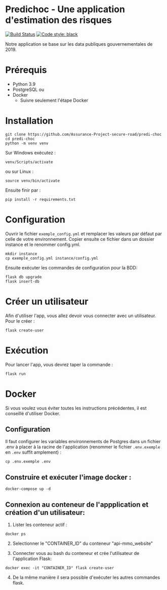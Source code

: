 # Predichoc - Une application d'estimation des risques
[![Build Status](https://travis-ci.com/SimplonAI/api-mmo.svg?token=54ssNXAp4tdWQ5mk1zsT&branch=main)](https://travis-ci.com/SimplonAI/api-mmo) [![Code style: black](https://img.shields.io/badge/code%20style-black-000000.svg)](https://github.com/psf/black)


Notre application se base sur les data publiques gouvernementales de 2019.

# Prérequis
* Python 3.9
* PostgreSQL
ou
* Docker
    * Suivre seulement l'étape Docker

# Installation
```console
git clone https://github.com/Assurance-Project-secure-road/predi-choc
cd predi-choc
python -m venv venv
```
Sur Windows exécutez :
```console
venv/Scripts/activate
```
ou sur Linux :
```console
source venv/bin/activate
```
Ensuite finir par :
```console
pip install -r requirements.txt
```

# Configuration
Ouvrir le fichier `exemple_config.yml` et remplacer les valeurs par défaut par celle de votre environnement. Copier ensuite ce fichier dans un dossier instance et le renommer config.yml.
```console
mkdir instance
cp exemple_config.yml instance/config.yml
```
Ensuite exécuter les commandes de configuration pour la BDD:
```console
flask db upgrade
flask insert-db
```

# Créer un utilisateur
Afin d'utiliser l'app, vous allez devoir vous connecter avec un utilisateur. Pour le créer :
```console
flask create-user
```

# Exécution
Pour lancer l'app, vous devrez taper la commande :
```console
flask run
```

# Docker
Si vous voulez vous éviter toutes les instructions précédentes, il est conseillé d'utiliser Docker.
## Configuration
Il faut configurer les variables environnements de Postgres dans un fichier .env à placer à la racine de l'application (renommer le fichier `.env.exemple` en `.env` suffit amplement) :
```console
cp .env.exemple .env
```
## Construire et exécuter l'image docker :
```console
docker-compose up -d
```
## Connexion au conteneur de l'appplication et création d'un utilisateur:
1. Lister les conteneur actif :
```console
docker ps
```
2. Selectionner le "CONTAINER_ID" du conteneur "api-mmo_website"

3. Connecter vous au bash du conteneur et crée l'utilisateur de l'application Flask:
```console
docker exec -it "CONTAINER_ID" flask create-user
```
4. De la même manière il sera possible d'exécuter les autres commandes flask.
